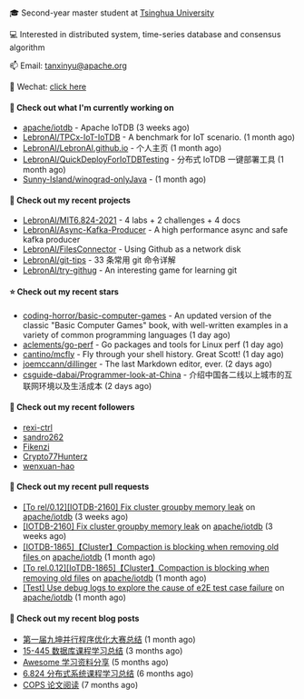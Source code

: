 🎓 Second-year master student at [Tsinghua University](https://www.tsinghua.edu.cn/)

💻 Interested in distributed system, time-series database and consensus algorithm

📫 Email: tanxinyu@apache.org

💬 Wechat: [click here](https://github.com/LebronAl/LebronAl/issues/1)

#### 👷 Check out what I'm currently working on

- [apache/iotdb](https://github.com/apache/iotdb) - Apache IoTDB (3 weeks ago)
- [LebronAl/TPCx-IoT-IoTDB](https://github.com/LebronAl/TPCx-IoT-IoTDB) - A benchmark for IoT scenario. (1 month ago)
- [LebronAl/LebronAl.github.io](https://github.com/LebronAl/LebronAl.github.io) - 个人主页 (1 month ago)
- [LebronAl/QuickDeployForIoTDBTesting](https://github.com/LebronAl/QuickDeployForIoTDBTesting) - 分布式 IoTDB 一键部署工具 (1 month ago)
- [Sunny-Island/winograd-onlyJava](https://github.com/Sunny-Island/winograd-onlyJava) -  (1 month ago)

#### 🌱 Check out my recent projects

- [LebronAl/MIT6.824-2021](https://github.com/LebronAl/MIT6.824-2021) - 4 labs &#43; 2 challenges &#43; 4 docs
- [LebronAl/Async-Kafka-Producer](https://github.com/LebronAl/Async-Kafka-Producer) - A high performance async and safe kafka producer
- [LebronAl/FilesConnector](https://github.com/LebronAl/FilesConnector) - Using Github as a network disk
- [LebronAl/git-tips](https://github.com/LebronAl/git-tips) - 33 条常用 git 命令详解
- [LebronAl/try-githug](https://github.com/LebronAl/try-githug) - An interesting game for learning git

#### ⭐ Check out my recent stars

- [coding-horror/basic-computer-games](https://github.com/coding-horror/basic-computer-games) - An updated version of the classic &#34;Basic Computer Games&#34; book, with well-written examples in a variety of common programming languages (1 day ago)
- [aclements/go-perf](https://github.com/aclements/go-perf) - Go packages and tools for Linux perf (1 day ago)
- [cantino/mcfly](https://github.com/cantino/mcfly) - Fly through your shell history. Great Scott! (1 day ago)
- [joemccann/dillinger](https://github.com/joemccann/dillinger) - The last Markdown editor, ever. (2 days ago)
- [csguide-dabai/Programmer-look-at-China](https://github.com/csguide-dabai/Programmer-look-at-China) - 介绍中国各二线以上城市的互联网环境以及生活成本 (2 days ago)

#### 👯 Check out my recent followers

- [rexi-ctrl](https://github.com/rexi-ctrl)
- [sandro262](https://github.com/sandro262)
- [Fikenzi](https://github.com/Fikenzi)
- [Crypto77Hunterz](https://github.com/Crypto77Hunterz)
- [wenxuan-hao](https://github.com/wenxuan-hao)

#### 🔨 Check out my recent pull requests

- [[To rel/0.12][IOTDB-2160] Fix cluster groupby memory leak](https://github.com/apache/iotdb/pull/4583) on [apache/iotdb](https://github.com/apache/iotdb) (3 weeks ago)
- [[IOTDB-2160] Fix cluster groupby memory leak](https://github.com/apache/iotdb/pull/4582) on [apache/iotdb](https://github.com/apache/iotdb) (3 weeks ago)
- [[IOTDB-1865]【Cluster】Compaction is blocking when removing old files ](https://github.com/apache/iotdb/pull/4365) on [apache/iotdb](https://github.com/apache/iotdb) (1 month ago)
- [[To rel.0.12][IoTDB-1865]【Cluster】Compaction is blocking when removing old files](https://github.com/apache/iotdb/pull/4363) on [apache/iotdb](https://github.com/apache/iotdb) (1 month ago)
- [[Test] Use debug logs to explore the cause of e2E test case failure](https://github.com/apache/iotdb/pull/4342) on [apache/iotdb](https://github.com/apache/iotdb) (1 month ago)

#### 📜 Check out my recent blog posts

- [第一届九坤并行程序优化大赛总结](https://tanxinyu.work/jiu-kun-parallel-program-optimization-contest/) (1 month ago)
- [15-445 数据库课程学习总结](https://tanxinyu.work/15-445/) (3 months ago)
- [Awesome 学习资料分享](https://tanxinyu.work/awesome-blog/) (5 months ago)
- [6.824 分布式系统课程学习总结](https://tanxinyu.work/6-824/) (6 months ago)
- [COPS 论文阅读](https://tanxinyu.work/cops-thesis/) (7 months ago)
